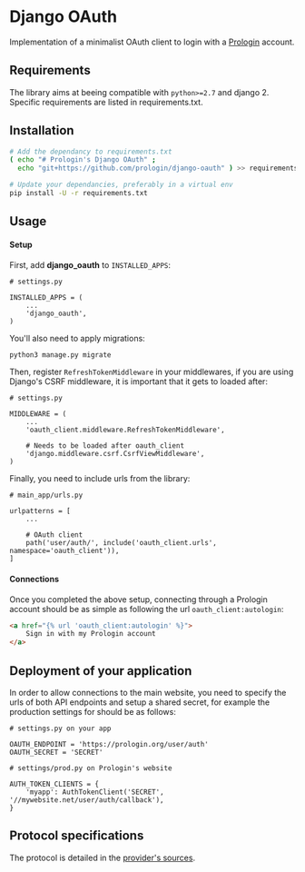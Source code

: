 Django OAuth
============

Implementation of a minimalist OAuth client to login with a
[Prologin](https://github.com/prologin/site) account.


Requirements
------------

The library aims at beeing compatible with `python>=2.7` and django 2.
Specific requirements are listed in requirements.txt.


Installation
------------

```bash
# Add the dependancy to requirements.txt
( echo "# Prologin's Django OAuth" ;
  echo "git+https://github.com/prologin/django-oauth" ) >> requirements.txt

# Update your dependancies, preferably in a virtual env
pip install -U -r requirements.txt
```


Usage
-----

#### Setup

First, add **django_oauth** to `INSTALLED_APPS`:

```python3
# settings.py

INSTALLED_APPS = (
    ...
    'django_oauth',
)
```

You'll also need to apply migrations:

```bash
python3 manage.py migrate
```

Then, register `RefreshTokenMiddleware` in your middlewares, if you are using
Django's CSRF middleware, it is important that it gets to loaded after:

```python3
# settings.py

MIDDLEWARE = (
    ...
    'oauth_client.middleware.RefreshTokenMiddleware',

    # Needs to be loaded after oauth_client
    'django.middleware.csrf.CsrfViewMiddleware',
)
```

Finally, you need to include urls from the library:

```python3
# main_app/urls.py

urlpatterns = [
    ...

    # OAuth client
    path('user/auth/', include('oauth_client.urls', namespace='oauth_client')),
]
```

#### Connections

Once you completed the above setup, connecting through a Prologin account
should be as simple as following the url `oauth_client:autologin`:

```html
<a href="{% url 'oauth_client:autologin' %}">
    Sign in with my Prologin account
</a>
```


Deployment of your application
------------------------------

In order to allow connections to the main website, you need to specify the urls
of both API endpoints and setup a shared secret, for example the production
settings for should be as follows:

```python3
# settings.py on your app

OAUTH_ENDPOINT = 'https://prologin.org/user/auth'
OAUTH_SECRET = 'SECRET'
```

```python3
# settings/prod.py on Prologin's website

AUTH_TOKEN_CLIENTS = {
    'myapp': AuthTokenClient('SECRET', '//mywebsite.net/user/auth/callback'),
}
```


Protocol specifications
-----------------------

The protocol is detailed in the
[provider's sources](https://github.com/prologin/site/blob/master/prologin/users/auth_token_views.py).

